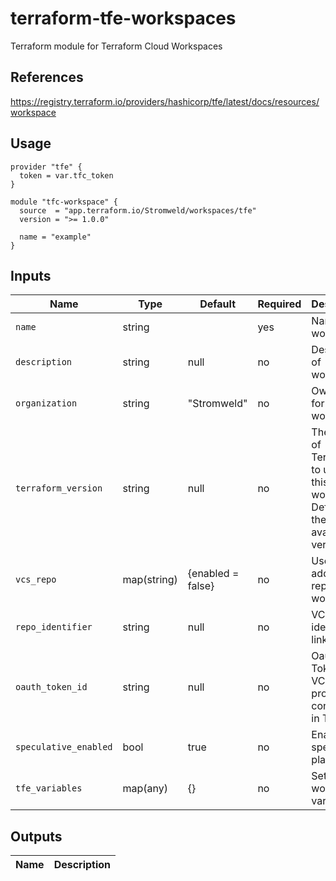 # terraform-tfe-workspaces

Terraform module for Terraform Cloud Workspaces

## References

<https://registry.terraform.io/providers/hashicorp/tfe/latest/docs/resources/workspace>

## Usage

```hcl
provider "tfe" {
  token = var.tfc_token
}

module "tfc-workspace" {
  source  = "app.terraform.io/Stromweld/workspaces/tfe"
  version = ">= 1.0.0"

  name = "example"
}
```

## Inputs

| Name | Type        | Default | Required | Description |
|------|-------------|---------|----------|-------------|
| `name` | string      | | yes | Name of workspace |
| `description` | string      | null | no | Description of workspace |
| `organization` | string      | "Stromweld" | no | Owning Org for workspace |
| `terraform_version` | string      | null | no | The version of Terraform to use for this workspace. Defaults to the latest available version. |
| `vcs_repo` | map(string) | {enabled = false} | no | Used to add VCS repo to workspace |
| `repo_identifier` | string | null | no | VCS identifier to link repo to |
| `oauth_token_id` | string | null | no | Oauth Token for VCS provider configured in TFC |
| `speculative_enabled` | bool | true | no | Enable speculative plans |
| `tfe_variables` | map(any) | {} | no | Set workspace variables |

## Outputs

| Name            | Description              |
|-----------------|--------------------------|
